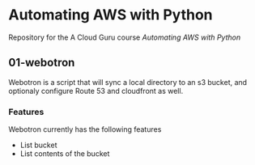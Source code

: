 # Automating AWS with Python

Repository for the A Cloud Guru course *Automating AWS with Python*


## 01-webotron
Webotron is a script that will sync a local directory to an s3 bucket, and optionaly configure Route 53 and cloudfront as well.

### Features

Webotron currently has the following features

- List bucket
- List contents of the bucket
